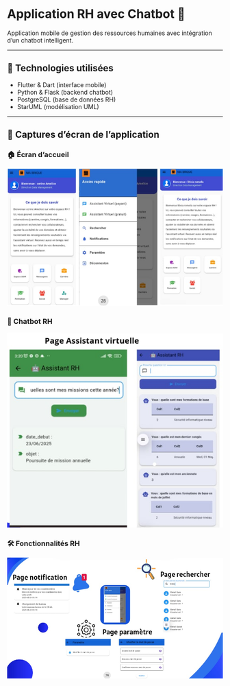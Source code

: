 # Application RH avec Chatbot 🤖

Application mobile de gestion des ressources humaines avec intégration d’un chatbot intelligent.

---

## 🚀 Technologies utilisées

- Flutter & Dart (interface mobile)
- Python & Flask (backend chatbot)
- PostgreSQL (base de données RH)
- StarUML (modélisation UML)

---

## 📸 Captures d’écran de l’application

### 🏠 Écran d’accueil
![Accueil](images/image1.jpeg)

### 🤖 Chatbot RH
![Chatbot](images/image2.jpeg)

### 🛠 Fonctionnalités RH
![Fonctionnalités](images/image3.jpeg)
